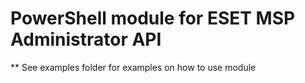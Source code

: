 # PowerShell module for ESET MSP Administrator API
** See examples folder for examples on how to use module